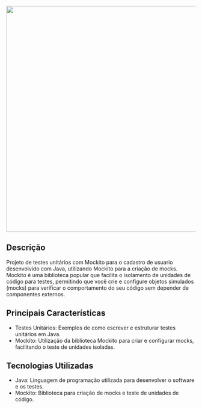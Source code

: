 <p align="center">
  <img src="https://hermes.dio.me/articles/cover/7b89fda2-4af3-4ae0-98bc-ad2b65854909.png" width="600"/>
</p>

## Descrição

Projeto de testes unitários com Mockito para o cadastro de usuario desenvolvido com Java, utilizando Mockito para a criação de mocks. Mockito é uma biblioteca popular que facilita o isolamento de unidades de código para testes, permitindo que você crie e configure objetos simulados (mocks) para verificar o comportamento do seu código sem depender de componentes externos.

## Principais Características

- Testes Unitários: Exemplos de como escrever e estruturar testes unitários em Java.
- Mockito: Utilização da biblioteca Mockito para criar e configurar mocks, facilitando o teste de unidades isoladas.


## Tecnologias Utilizadas

- Java: Linguagem de programação utilizada para desenvolver o software e os testes.
- Mockito: Biblioteca para criação de mocks e teste de unidades de código.
